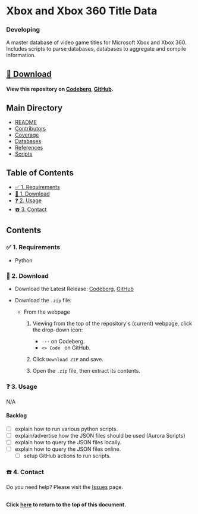 # Xbox and Xbox 360 Title Data
### Developing

A master database of video game titles for Microsoft Xbox and Xbox 360. Includes
scripts to parse databases, databases to aggregate and compile information.

## [💾 Download](#-1-download)
#### View this repository on [Codeberg][001], [GitHub][002].

[001]: https://codeberg.org/portellam/xbox-and-xbox-360-title-data
[002]: https://github.com/portellam/xbox-and-xbox-360-title-data

##
## Main Directory

- [README](./README.md)
- [Contributors](./CONTRIBUTORS.md)
- [Coverage](./COVERAGE.md)
- [Databases](./databases/README.md)
- [References](./REFERENCES.md)
- [Scripts](./scripts/README.md)

## Table of Contents

- [✅ 1. Requirements](#-1-requirements)
- [💾 1. Download](#-2-download)
- [❓ 2. Usage](#-3-usage)
- [☎️ 3. Contact](#-4-contact)

## Contents

### ✅ 1. Requirements

- Python


### 💾 2. Download

- Download the Latest Release: [Codeberg][201], [GitHub][202]

- Download the `.zip` file:

  - From the webpage

    1. Viewing from the top of the repository's (current) webpage, click the
       drop-down icon:

       - `···` on Codeberg.
       - `<> Code ` on GitHub.

    2. Click `Download ZIP` and save.
    3. Open the `.zip` file, then extract its contents.

[201]: https://codeberg.org/portellam/xbox-and-xbox-360-title-data/releases/latest
[202]: https://github.com/portellam/xbox-and-xbox-360-title-data/releases/latest

### ❓ 3. Usage

N/A

#### Backlog

- [ ] explain how to run various python scripts.
- [ ] explain/advertise how the JSON files should be used (Aurora Scripts)
- [ ] explain how to query the JSON files locally.
- [ ] explain how to query the JSON files online.
  - [ ] setup GitHub actions to run scripts.

### ☎️ 4. Contact

Do you need help? Please visit the [Issues][401] page.

[401]: https://github.com/portellam/xbox-and-xbox-360-title-data/issues

##
#### Click [here](#xbox-and-xbox-360-title-data) to return to the top of this document.